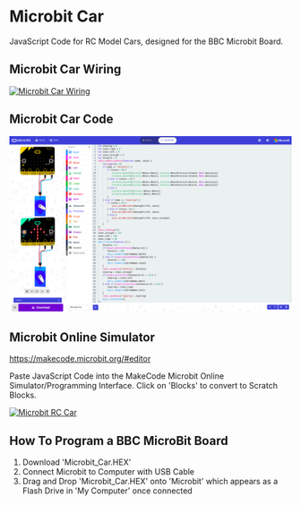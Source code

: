 # Microbit Car
JavaScript Code for RC Model Cars, designed for the BBC Microbit Board.

## Microbit Car Wiring
[![Microbit Car Wiring](https://pxt.azureedge.net/blob/8bfd195d968a0759bd5f4507d349be6575ae8e7c/static/mb/projects/rc-car/wiring.jpg)](https://pxt.azureedge.net/blob/8bfd195d968a0759bd5f4507d349be6575ae8e7c/static/mb/projects/rc-car/wiring.jpg)

## Microbit Car Code
[![Microbit Car Code](https://github.com/AMoazeni/Microbit_Car/blob/master/Microbit%20Car%20MakeCode.png)](https://github.com/AMoazeni/Microbit_Car/blob/master/Microbit%20Car%20MakeCode.png)


## Microbit Online Simulator
https://makecode.microbit.org/#editor

Paste JavaScript Code into the MakeCode Microbit Online Simulator/Programming Interface.
Click on 'Blocks' to convert to Scratch Blocks.


[![Microbit RC Car](https://img.youtube.com/vi/pD6tM1nXCPA/0.jpg)](https://www.youtube.com/watch?v=pD6tM1nXCPA&)


## How To Program a BBC MicroBit Board
1. Download 'Microbit_Car.HEX'
2. Connect Microbit to Computer with  USB Cable
3. Drag and Drop 'Microbit_Car.HEX' onto 'Microbit' which appears as a Flash Drive in 'My Computer' once connected
